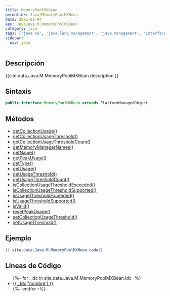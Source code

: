 ```yaml
---
title: MemoryPoolMXBean
permalink: Java/MemoryPoolMXBean
date: 2021-01-04
key: JavaJava.M.MemoryPoolMXBean
category: java
tags: ['java se', 'java.lang.management', 'java.management', 'interface java', 'Java 1.5']
sidebar: 
  nav: java
---
```


## Descripción
{{site.data.Java.M.MemoryPoolMXBean.description }}

## Sintaxis
~~~java
public interface MemoryPoolMXBean extends PlatformManagedObject
~~~

## Métodos
* [getCollectionUsage()](/Java/MemoryPoolMXBean/getCollectionUsage)
* [getCollectionUsageThreshold()](/Java/MemoryPoolMXBean/getCollectionUsageThreshold)
* [getCollectionUsageThresholdCount()](/Java/MemoryPoolMXBean/getCollectionUsageThresholdCount)
* [getMemoryManagerNames()](/Java/MemoryPoolMXBean/getMemoryManagerNames)
* [getName()](/Java/MemoryPoolMXBean/getName)
* [getPeakUsage()](/Java/MemoryPoolMXBean/getPeakUsage)
* [getType()](/Java/MemoryPoolMXBean/getType)
* [getUsage()](/Java/MemoryPoolMXBean/getUsage)
* [getUsageThreshold()](/Java/MemoryPoolMXBean/getUsageThreshold)
* [getUsageThresholdCount()](/Java/MemoryPoolMXBean/getUsageThresholdCount)
* [isCollectionUsageThresholdExceeded()](/Java/MemoryPoolMXBean/isCollectionUsageThresholdExceeded)
* [isCollectionUsageThresholdSupported()](/Java/MemoryPoolMXBean/isCollectionUsageThresholdSupported)
* [isUsageThresholdExceeded()](/Java/MemoryPoolMXBean/isUsageThresholdExceeded)
* [isUsageThresholdSupported()](/Java/MemoryPoolMXBean/isUsageThresholdSupported)
* [isValid()](/Java/MemoryPoolMXBean/isValid)
* [resetPeakUsage()](/Java/MemoryPoolMXBean/resetPeakUsage)
* [setCollectionUsageThreshold()](/Java/MemoryPoolMXBean/setCollectionUsageThreshold)
* [setUsageThreshold()](/Java/MemoryPoolMXBean/setUsageThreshold)

## Ejemplo
~~~java
{{ site.data.Java.M.MemoryPoolMXBean.code}}
~~~

## Líneas de Código
<ul>
{%- for _ldc in site.data.Java.M.MemoryPoolMXBean.ldc -%}
   <li>
       <a href="{{_ldc['url'] }}">{{ _ldc['nombre'] }}</a>
   </li>
{%- endfor -%}
</ul>
